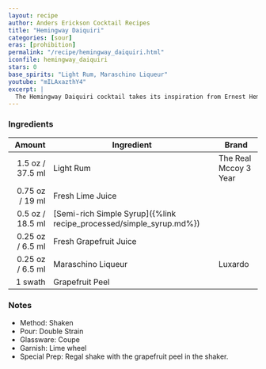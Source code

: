 ```yaml
---
layout: recipe
author: Anders Erickson Cocktail Recipes
title: "Hemingway Daiquiri"
categories: [sour]
eras: [prohibition]
permalink: "/recipe/hemingway_daiquiri.html"
iconfile: hemingway_daiquiri
stars: 0
base_spirits: "Light Rum, Maraschino Liqueur"
youtube: "mILAxazthY4"
excerpt: |
  The Hemingway Daiquiri cocktail takes its inspiration from Ernest Hemingway, who lived in Havana and enjoyed drinking sugarless Daiquiris.
---
```


### Ingredients

|  Amount | Ingredient                                                | Brand                 |
| ------: | --------------------------------------------------------- | --------------------- |
|  1.5 oz / 37.5 ml | Light Rum                                                 | The Real Mccoy 3 Year |
| 0.75 oz / 19 ml | Fresh Lime Juice                                          |
|  0.5 oz / 18.5 ml | [Semi-rich Simple Syrup]({%link recipe_processed/simple_syrup.md%}) |
| 0.25 oz / 6.5 ml | Fresh Grapefruit Juice                                    |
| 0.25 oz / 6.5 ml | Maraschino Liqueur                                        | Luxardo               |
| 1 swath | Grapefruit Peel                                           |

### Notes

- Method: Shaken
- Pour: Double Strain
- Glassware: Coupe
- Garnish: Lime wheel
- Special Prep: Regal shake with the grapefruit peel in the shaker.
